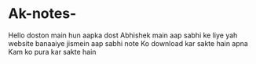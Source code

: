 # Ak-notes-
Hello doston main hun aapka dost Abhishek main aap sabhi ke liye yah website banaaiye jismein aap sabhi note Ko download kar sakte hain apna Kam ko pura kar sakte hain
